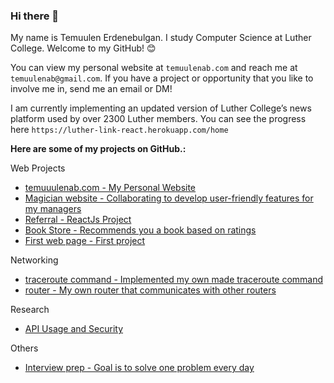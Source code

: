 ### Hi there 👋

My name is Temuulen Erdenebulgan. I study Computer Science at Luther College. Welcome to my GitHub! 😊

You can view my personal website at `temuulenab.com` and reach me at `temuulenab@gmail.com`. If you have a project or opportunity that you like to involve me in, send me an email or DM!

I am currently implementing an updated version of Luther College’s news platform used by over 2300 Luther members. You can see the progress here `https://luther-link-react.herokuapp.com/home`

**Here are some of my projects on GitHub.:**

Web Projects
* [temuuulenab.com - My Personal Website](https://github.com/erdete01/personal-website)
* [Magician website - Collaborating to develop user-friendly features for my managers](https://github.com/muleje01/magician)
* [Referral - ReactJs Project](https://github.com/MITPU/referral)
* [Book Store - Recommends you a book based on ratings](https://github.com/erdete01/Full-Stack/tree/master/projects/final_project)
* [First web page - First project](https://github.com/erdete01/Full-Stack/tree/master/CS130/final)


Networking
* [traceroute command - Implemented my own made traceroute command](https://github.com/erdete01/Computer-Networks/tree/project5)
* [router - My own router that communicates with other routers](https://github.com/erdete01/Computer-Networks/tree/project5)

Research
* [API Usage and Security](https://github.com/erdete01/research-paper/blob/master/research-paper.pdf)

Others
* [Interview prep - Goal is to solve one problem every day](https://github.com/erdete01/interview-prep)
